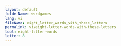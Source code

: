 ```yaml
---
layout: default
folderName: wordgames
lang: vi
fileName: eight_letter_words_with_these_letters
permalink: vi/eight-letter-words-with-these-letters
tool: eight-letter-words
letter: 8
---
```

